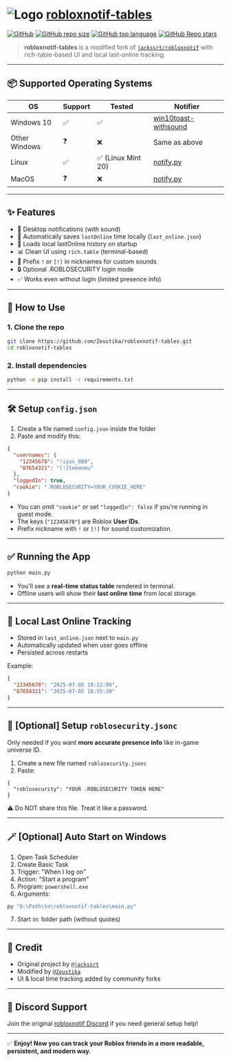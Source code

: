 # ![Logo](https://raw.githubusercontent.com/jackssrt/robloxnotif/master/icons/png/robloxnotif.png) [robloxnotif-tables](https://github.com/Zeustika/robloxnotif-tables)

[![GitHub](https://img.shields.io/github/license/Zeustika/robloxnotif-tables)](https://github.com/Zeustika/robloxnotif-tables/blob/main/LICENSE)
[![GitHub repo size](https://img.shields.io/github/repo-size/Zeustika/robloxnotif-tables)](https://github.com/Zeustika/robloxnotif-tables)
[![GitHub top language](https://img.shields.io/github/languages/top/Zeustika/robloxnotif-tables)](https://github.com/Zeustika/robloxnotif-tables)
[![GitHub Repo stars](https://img.shields.io/github/stars/Zeustika/robloxnotif-tables?style=social)](https://github.com/Zeustika/robloxnotif-tables/stargazers)

> **robloxnotif-tables** is a modified fork of [`jackssrt/robloxnotif`](https://github.com/jackssrt/robloxnotif) with rich-table-based UI and local last-online tracking.

---

## 📦 Supported Operating Systems

| OS            | Support | Tested             | Notifier                                                                                             |
|---------------|---------|--------------------|------------------------------------------------------------------------------------------------------|
| Windows 10    | ✅      | ✅                 | [win10toast-withsound](https://github.com/Tazmondo/Windows-10-Toast-Notifications-with-sound-option) |
| Other Windows | ❓      | ❌                 | Same as above                                                                                        |
| Linux         | ✅      | ✅ (Linux Mint 20) | [notify.py](https://pypi.org/project/notify-py/)                                                     |
| MacOS         | ❓      | ❌                 | [notify.py](https://pypi.org/project/notify-py/)                                                     |

---

## ✨ Features

- 💬 Desktop notifications (with sound)
- 🧠 Automatically saves `lastOnline` time locally (`last_online.json`)
- 🔁 Loads local lastOnline history on startup
- 📊 Clean UI using `rich.table` (terminal-based)
- 🔔 Prefix `!` or `[!]` in nicknames for custom sounds
- 🔒 Optional .ROBLOSECURITY login mode
- ✅ Works even without login (limited presence info)

---

## 🚀 How to Use

### 1. Clone the repo

```bash
git clone https://github.com/Zeustika/robloxnotif-tables.git
cd robloxnotif-tables
````

### 2. Install dependencies

```bash
python -m pip install -r requirements.txt
```

---

## 🛠 Setup `config.json`

1. Create a file named `config.json` inside the folder
2. Paste and modify this:

```json
{
  "usernames": {
    "12345678": "!iyus_089",
    "87654321": "[!]temanmu"
  },
  "loggedIn": true,
  "cookie": ".ROBLOSECURITY=YOUR_COOKIE_HERE"
}
```

* You can omit `"cookie"` or set `"loggedIn": false` if you're running in guest mode.
* The keys (`"12345678"`) are Roblox **User IDs**.
* Prefix nickname with `!` or `[!]` for sound customization.

---

## ✅ Running the App

```bash
python main.py
```

* You'll see a **real-time status table** rendered in terminal.
* Offline users will show their **last online time** from local storage.

---

## 💾 Local Last Online Tracking

* Stored in `last_online.json` next to `main.py`
* Automatically updated when user goes offline
* Persisted across restarts

Example:

```json
{
  "12345678": "2025-07-05 19:12:00",
  "87654321": "2025-07-05 18:55:10"
}
```

---

## 🔐 \[Optional] Setup `roblosecurity.jsonc`

Only needed if you want **more accurate presence info** like in-game universe ID.

1. Create a new file named `roblosecurity.jsonc`
2. Paste:

```jsonc
{
  "roblosecurity": "YOUR .ROBLOSECURITY TOKEN HERE"
}
```

⚠️ Do NOT share this file. Treat it like a password.

---

## 🪄 \[Optional] Auto Start on Windows

1. Open Task Scheduler
2. Create Basic Task
3. Trigger: "When I log on"
4. Action: "Start a program"
5. Program: `powershell.exe`
6. Arguments:

```powershell
py "D:\Path\to\robloxnotif-tables\main.py"
```

7. Start in: folder path (without quotes)

---

## 🙌 Credit

* Original project by [`@jackssrt`](https://github.com/jackssrt/robloxnotif)
* Modified by [`@Zeustika`](https://github.com/Zeustika)
* UI & local time tracking added by community forks

---

## 🔗 Discord Support

Join the original [robloxnotif Discord](https://discord.gg/6EzzURCEkB) if you need general setup help!

---

✅ **Enjoy! Now you can track your Roblox friends in a more readable, persistent, and modern way.**
